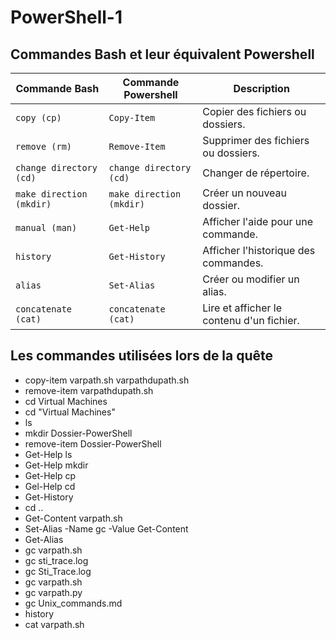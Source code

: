 # PowerShell-1

## Commandes Bash et leur équivalent Powershell

| **Commande Bash** | **Commande Powershell** | **Description**                  |
|--------------------|--------------------------|----------------------------------|
| `copy (cp)`              | `Copy-Item`             | Copier des fichiers ou dossiers. |
| `remove (rm)`              | `Remove-Item`           | Supprimer des fichiers ou dossiers. |
| `change directory (cd)`              | `change directory (cd)`                    | Changer de répertoire.           |
| `make direction (mkdir)`           | `make direction (mkdir)`                 | Créer un nouveau dossier. |
| `manual (man)`             | `Get-Help`              | Afficher l'aide pour une commande. |
| `history`         | `Get-History`           | Afficher l'historique des commandes. |
| `alias`           | `Set-Alias`             | Créer ou modifier un alias.      |
| `concatenate (cat)`             | `concatenate (cat)`                   | Lire et afficher le contenu d'un fichier. |

## Les commandes utilisées lors de la quête

- copy-item varpath.sh varpathdupath.sh
- remove-item varpathdupath.sh
- cd Virtual Machines
- cd "Virtual Machines"
- ls
- mkdir Dossier-PowerShell
- remove-item Dossier-PowerShell
- Get-Help ls
- Get-Help mkdir
- Get-Help cp
- Gel-Help cd
- Get-History
- cd ..
- Get-Content varpath.sh
- Set-Alias -Name gc -Value Get-Content
- Get-Alias
- gc varpath.sh
- gc sti_trace.log
- gc Sti_Trace.log
- gc varpath.sh
- gc varpath.py
- gc Unix_commands.md
- history
- cat varpath.sh
